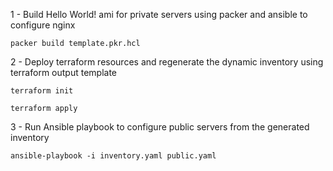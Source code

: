 1 - Build Hello World! ami for private servers using packer and ansible to configure nginx

`packer build template.pkr.hcl`

2 - Deploy terraform resources and regenerate the dynamic inventory using terraform output template

`terraform init`

`terraform apply`

3 - Run Ansible playbook to configure public servers from the generated inventory

`ansible-playbook -i inventory.yaml public.yaml`

